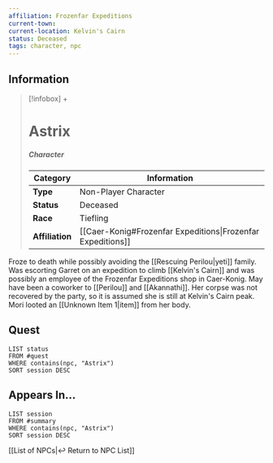 ```yaml
---
affiliation: Frozenfar Expeditions
current-town: 
current-location: Kelvin's Cairn 
status: Deceased
tags: character, npc
---
```


## Information
> [!infobox] +
> # Astrix
> ##### Character
> | Category | Information |
> | ---- | ---- |
> | **Type** | Non-Player Character |
> | **Status** | Deceased |
> | **Race** | Tiefling |
> | **Affiliation** | [[Caer-Konig#Frozenfar Expeditions\|Frozenfar Expeditions]]  |

Froze to death while possibly avoiding the [[Rescuing Perilou|yeti]] family. Was escorting Garret on an expedition to climb [[Kelvin's Cairn]] and was possibly an employee of the Frozenfar Expeditions shop in Caer-Konig. May have been a coworker to [[Perilou]] and [[Akannathi]]. Her corpse was not recovered by the party, so it is assumed she is still at Kelvin's Cairn peak. Mori looted an [[Unknown Item 1|item]] from her body.

## Quest

```dataview
LIST status
FROM #quest
WHERE contains(npc, "Astrix")
SORT session DESC
```

## Appears In...
```dataview
LIST session
FROM #summary
WHERE contains(npc, "Astrix")
SORT session DESC
```

[[List of NPCs|↩️ Return to NPC List]]